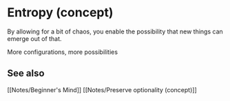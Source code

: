 # Entropy (concept)

By allowing for a bit of chaos, you enable the possibility that new things can emerge out of that.

More configurations, more possibilities

## See also

[[Notes/Beginner's Mind]]
[[Notes/Preserve optionality (concept)]]